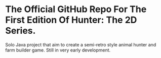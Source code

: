# The Official GitHub Repo For The First Edition Of Hunter: The 2D Series.
Solo Java project that aim to create a semi-retro style animal hunter and farm builder game.
Still in very early development.
